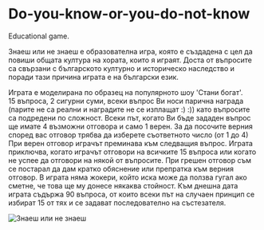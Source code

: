# Do-you-know-or-you-do-not-know
Educational game.

Знаеш или не знаеш е образователна игра, която е създадена с цел да повиши общата култура на хората, които я играят.
Доста от въпросите са свързани с българското културно и историческо наследство и поради тази причина играта е на български език.

Играта е моделирана по образец на популярното шоу 'Стани богат'. <br>
15 въпроса, 2 сигурни суми, всеки въпрос Ви носи парична награда (парите не са реални и наградите не се изплащат :) :)) като въпросите са подредени по сложност.
Всеки път, когато Ви бъде зададен въпрос ще имате 4 възможни отговора и само 1 верен. За да посочите верния според вас отговор трябва да изберете съответното число (от 1 до 4) При верен отговор играчът преминава към следващия въпрос. Играта приключва, когато играчът отговори на всичките 15 въпроса или когато не успее да отговори на някой от въпросите. При грешен отговор съм се постарал да дам кратко обяснение или препратка към верния отговор. В играта няма жокери, който иска може да ползва гугал ако сметне, че това ще му донесе някаква стойност. Към днешна дата играта съдържа 90 въпроса, от които всеки път на случаен принцип се избират 15 от тях и се задават последователно на състезателя.

![Знаеш или не знаеш](https://github.com/HristianBalevski/Do-you-know-or-you-do-not-know/assets/114162692/81cac9b5-d831-443f-9478-95b49a442cf7)


